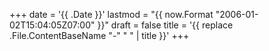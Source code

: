 +++
date = '{{ .Date }}'
lastmod = "{{ now.Format "2006-01-02T15:04:05Z07:00" }}"
draft = false
title = '{{ replace .File.ContentBaseName "-" " " | title }}'
+++
